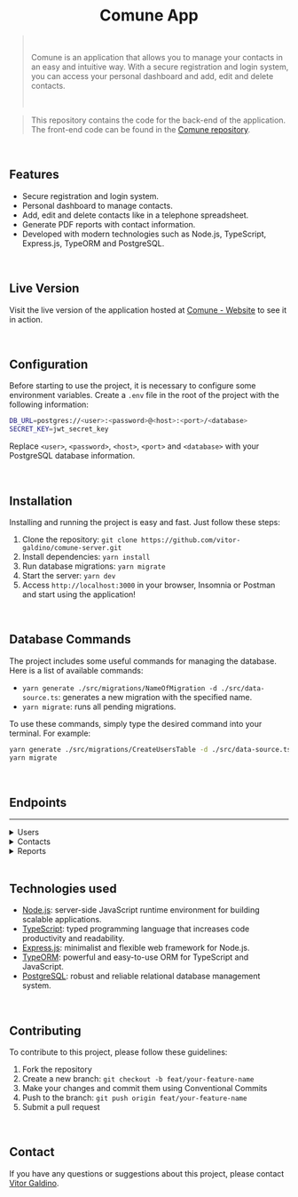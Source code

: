 <h1 align="center">Comune App</h1>

<blockquote>
    <br>
        <p>Comune is an application that allows you to manage your contacts in an easy and intuitive way. With a secure registration and login system, you can access your personal dashboard and add, edit and delete contacts.</p>
    <br>
</blockquote>

<blockquote>
    
This repository contains the code for the back-end of the application. The front-end code can be found in the [Comune repository](https://github.com/vitor-galdino/comune-app).
    
</blockquote>

<br>

<h2>Features</h2>

- Secure registration and login system.
- Personal dashboard to manage contacts.
- Add, edit and delete contacts like in a telephone spreadsheet.
- Generate PDF reports with contact information.
- Developed with modern technologies such as Node.js, TypeScript, Express.js, TypeORM and PostgreSQL.

<br>

<h2>Live Version</h2>

Visit the live version of the application hosted at [Comune - Website](https://comune.vercel.app/) to see it in action.

<br>

<h2>Configuration</h2>

Before starting to use the project, it is necessary to configure some environment variables. Create a `.env` file in the root of the project with the following information:

~~~bash
DB_URL=postgres://<user>:<password>@<host>:<port>/<database>
SECRET_KEY=jwt_secret_key
~~~

Replace `<user>`, `<password>`, `<host>`, `<port>` and `<database>` with your PostgreSQL database information.

<br>

<h2>Installation</h2>

Installing and running the project is easy and fast. Just follow these steps:

1. Clone the repository: `git clone https://github.com/vitor-galdino/comune-server.git`
2. Install dependencies: `yarn install`
3. Run database migrations: `yarn migrate`
4. Start the server: `yarn dev`
5. Access `http://localhost:3000` in your browser, Insomnia or Postman and start using the application!

<br>

<h2>Database Commands</h2>

The project includes some useful commands for managing the database. Here is a list of available commands:

- `yarn generate ./src/migrations/NameOfMigration -d ./src/data-source.ts`: generates a new migration with the specified name.
- `yarn migrate`: runs all pending migrations.

To use these commands, simply type the desired command into your terminal. For example:

~~~bash
yarn generate ./src/migrations/CreateUsersTable -d ./src/data-source.ts
yarn migrate
~~~

<br>

<h2>Endpoints</h2>

---

<details> 
    <summary>Users</summary>

<br>

The User object is defined as:

| Field      | Type   | Description                                     |
| -----------|--------|-------------------------------------------------|
| id         | number        | Unique identifier of the user.           |
| fullName   | string        | The user’s name.                         |
| email      | string        | The user’s email.                        |
| password   | string        | The user’s access password.              |
| phone      | string        | The user’s phone number.                 |
| createdAt  | string (date) | The date the user was created.           |

### Endpoints

| Method   | Route      | Description                             |
|----------|------------|-----------------------------------------|
| POST     | /login     | Access to the application.              |
| POST     | /users     | Creation of a user.                     |
| GET      | /users     | Lists the user.                         |
| PATCH    | /users     | Updates the user’s data.
| DELETE   | /users     | Deletes the user.


<br>

---

<br>

### 1.1. Login

### `/login`

### Request Example:
```
POST /login
Authorization: None
Content-type: application/json
```

### Request Body:
```json
{
    "email": "example@mail.com",
    "password": "123456"
}
```

### Response Example:
```
200 OK
```

```json
{
	"token": "eyJhbGciOiJIUzI1NiIsInR5c..."
}
```

<br>

---

<br>

### 1.2. User Creation

### `/users`

### Request Example:
```
POST /users
Authorization: None
Content-type: application/json
```

### Request Body:
```json
{
  "fullName": "example name",
  "email": "example@mail.com",
  "password": "123456",
  "phone": "11999999999"
}
```

### Response Example:
```
201 Created
```

```json
{
	"id": 1,
	"fullName": "example name",
	"email": "example@mail.com",
	"phone": "11999999999",
	"createdAt": "2023-06-04"
}
```

<br>

---

<br>

### 1.3. List User

### `/users`

### Request Example:
```
GET /users
Authorization: Bearer Token
Content-type: application/json
```

### Response Example:
```
200 OK
```
```json
{
	"id": 1,
	"fullName": "example name",
	"email": "example@mail.com",
	"phone": "11999999999",
	"createdAt": "2023-06-04",
	"contacts": [
		{
			"id": 1,
			"fullName": "contact example",
			"email": "contact@mail.com",
			"phone": "41999999999",
			"createdAt": "2023-06-04"
		},
	]
}
```

<br>

---

<br>

### 1.4. Update User

### `/users`

### Request Example:
```
PATCH /users
Authorization: Bearer Token
Content-type: application/json
```

### Request Body (Optional Fields):
```json
{
  "fullName": "example name updated",
  "email": "example.updated@mail.com",
  "password": "1234",
  "phone": "1188888888"
}
```

### Response Example:
```
200 OK
```

```json
{
	"id": 1,
	"fullName": "example name updated",
	"email": "example.updated@mail.com",
	"phone": "1188888888",
	"createdAt": "2023-06-04"
}
```

<br>

---

<br>

### 1.5. Delete User

### `/users`

### Request Example:
```
DELETE /users
Authorization: Bearer Token
Content-type: application/json
```

### Response Example:
```
204 No Content
```

<br>

---

<br>

</details>

<details> 
    <summary>Contacts</summary>

<br>

The Contact object is defined as:

| Field      | Type   | Description                                     |
| -----------|--------|-------------------------------------------------|
| id         | number        | Unique identifier of the user.           |
| fullName   | string        | The contact name.                        |
| email      | string        | The contact email.                       |
| phone      | string        | The contact phone number.                |
| createdAt  | string (date) | The date the contact was created.        |

### Endpoints

| Method   | Route      | Description                             |
|----------|------------|-----------------------------------------|
| POST     | /users/contacts              | Create contact.                |
| GET      | /users/contacts              | List all user contacts.        |
| GET      | /users/contacts/:contact_id  | Lists a contact using its ID as a parameter. |
| PATCH    | /users/contacts/:contact_id  | Update the contact data using its ID as a parameter.
| DELETE   | /users/contacts/:contact_id  | Delete the contact using its ID as a parameter.


<br>

---

<br>

### 1.1. Create Contact

### `/users/contacts`

### Request Example:
```
POST /users/contacts
Authorization: Bearer Token
Content-type: application/json
```

### Request Body:
```json
{
  "fullName": "example contact name",
  "email": "example@mail.com",
  "phone": "11999999999"
}
```

### Response Example:
```
201 Created
```

```json
{
	"id": 1,
	"fullName": "example contact name",
	"email": "example@mail.com",
	"phone": "11999999999",
	"createdAt": "2023-06-04"
}
```

<br>

---

<br>

### 1.2. List Contact

### `/users/contacts`

### Request Example:
```
GET /users/contacts
Authorization: Bearer Token
Content-type: application/json
```

### Response Example:
```
200 OK
```
```json
[
	{
		"id": 3,
		"fullName": "newcontact",
		"email": "newcontact@mail.com",
		"phone": "+55222341231",
		"createdAt": "2023-05-27"
	},
	{
		"id": 4,
		"fullName": "example",
		"email": "example@example.com",
		"phone": "123-456-7890",
		"createdAt": "2023-05-27"
	}
]
```

<br>

---

<br>

### 1.3. List Contact By ID

### `/users/contacts/:contact_id`

### Request Example:
```
GET /users/contacts/:contact_id
Authorization: Bearer Token
Content-type: application/json
```

### Parâmetros da Requisição:
| Parameter   | Type        | Description                             |
|-------------|-------------|---------------------------------------|
| contact_id  | string      | Unique identifier of the contact (Contact) |

### Response Example:
```
200 OK
```
```json
{
	"id": 4,
	"fullName": "example",
	"email": "example@example.com",
	"phone": "123-456-7890",
	"createdAt": "2023-05-27"
}
```

<br>

---

<br>

### 1.4. Update Contact By ID

### `/users/contacts/:contact_id`

### Request Example:
```
PATCH /users/contacts/:contact_id
Authorization: Bearer Token
Content-type: application/json
```

### Parâmetros da Requisição:
| Parameter   | Type        | Description                             |
|-------------|-------------|---------------------------------------|
| contact_id  | string      | Unique identifier of the contact (Contact) |

### Request Body (Optional Fields):
```json
{
	"fullName": "example name updated",
	"email": "example.updated@mail.com",
	"phone": "11999999999",
}
```

### Response Example:
```
200 OK
```

```json
{
	"id": 4,
	"fullName": "example name updated",
	"email": "example.updated@mail.com",
	"phone": "1188888888",
	"createdAt": "2023-06-04"
}
```

<br>

---

<br>

### 1.5. Delete Contact By ID

### `/users/contacts/:contact_id`

### Request Example:
```
DELETE /users/contacts/:contact_id
Authorization: Bearer Token
Content-type: application/json
```

### Parâmetros da Requisição:
| Parameter   | Type        | Description                             |
|-------------|-------------|---------------------------------------|
| contact_id  | string      | Unique identifier of the contact (Contact) |

### Response Example:
```
204 No Content
```

<br>

---

<br>

</details>

<details> 
    <summary>Reports</summary>

### 1.1. User Report

### `/reports`

### Request Example:
```
GET /reports
Authorization: Bearer Token
Content-type: application/pdf
```

### Response Example:
```
200 OK
```
```
Content-Type: application/pdf
Content-Disposition: attachment; filename=relatorio_DD-MM-YYYY.pdf
```

<br>

---

<br>

</details>

<br>

<h2>Technologies used</h2>

- [Node.js](https://nodejs.org/): server-side JavaScript runtime environment for building scalable applications.
- [TypeScript](https://www.typescriptlang.org/): typed programming language that increases code productivity and readability.
- [Express.js](https://expressjs.com/): minimalist and flexible web framework for Node.js.
- [TypeORM](https://typeorm.io/): powerful and easy-to-use ORM for TypeScript and JavaScript.
- [PostgreSQL](https://www.postgresql.org/): robust and reliable relational database management system.

<br>

<h2>Contributing</h2>

To contribute to this project, please follow these guidelines:

1. Fork the repository
2. Create a new branch: `git checkout -b feat/your-feature-name`
3. Make your changes and commit them using Conventional Commits
4. Push to the branch: `git push origin feat/your-feature-name`
5. Submit a pull request

<br>

<h2>Contact</h2>

If you have any questions or suggestions about this project, please contact [Vitor Galdino](https://linkedin.com.br/in/vitorgaldino/).
